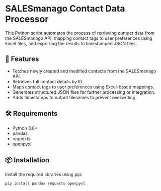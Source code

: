 # SALESmanago Contact Data Processor

This Python script automates the process of retrieving contact data from the SALESmanago API, mapping contact tags to user preferences using Excel files, and exporting the results to timestamped JSON files.

## 📌 Features

- Fetches newly created and modified contacts from the SALESmanago API.
- Retrieves full contact details by ID.
- Maps contact tags to user preferences using Excel-based mappings.
- Generates structured JSON files for further processing or integration.
- Adds timestamps to output filenames to prevent overwriting.

## 🛠 Requirements

- Python 3.8+
- pandas
- requests
- openpyxl

## 📦 Installation

Install the required libraries using pip:

```bash
pip install pandas requests openpyxl
